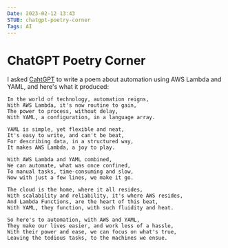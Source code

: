 ```yaml
---
Date: 2023-02-12 13:43
STUB: chatgpt-poetry-corner
Tags: AI
---
```


# ChatGPT Poetry Corner

I asked [CahtGPT](https://openai.com/blog/chatgpt/) to write a poem about automation using AWS Lambda and YAML, and here's what it produced:

```
In the world of technology, automation reigns,
With AWS Lambda, it's now routine to gain,
The power to process, without delay,
With YAML, a configuration, in a language array.

YAML is simple, yet flexible and neat,
It's easy to write, and can't be beat,
For describing data, in a structured way,
It makes AWS Lambda, a joy to play.

With AWS Lambda and YAML combined,
We can automate, what was once confined,
To manual tasks, time-consuming and slow,
Now with just a few lines, we make it go.

The cloud is the home, where it all resides,
With scalability and reliability, it's where AWS resides,
And Lambda Functions, are the heart of this beat,
With YAML, they function, with such fluidity and heat.

So here's to automation, with AWS and YAML,
They make our lives easier, and work less of a hassle,
With their power and ease, we can focus on what's true,
Leaving the tedious tasks, to the machines we ensue.
```
